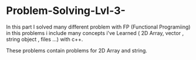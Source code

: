 # Problem-Solving-Lvl-3-

In this part I solved many different problem with FP (Functional Programiing) in this problems i include many concepts i've Learned ( 2D Array, vector , string object , files ...) with c++.

These problems contain problems for 2D Array and string.
